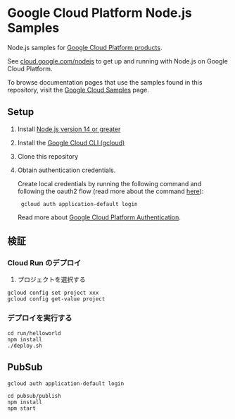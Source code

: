 # Google Cloud Platform Node.js Samples

Node.js samples for [Google Cloud Platform products][cloud].

See [cloud.google.com/nodejs][cloud_nodejs] to get up and running with Node.js
on Google Cloud Platform.

To browse documentation pages that use the samples found in this repository,
visit the [Google Cloud Samples][cloud_samples] page.

[cloud]: https://cloud.google.com/
[cloud_nodejs]: https://cloud.google.com/nodejs/
[cloud_samples]: https://cloud.google.com/docs/samples?language=nodejs%2Ctypescript

## Setup

1. Install [Node.js version 14 or greater][node]
1. Install the [Google Cloud CLI (gcloud)][gcloud]
1. Clone this repository
2. Obtain authentication credentials.

    Create local credentials by running the following command and following the
    oauth2 flow (read more about the command [here][auth_command]):

        gcloud auth application-default login

    Read more about [Google Cloud Platform Authentication][gcp_auth].

[node]: https://nodejs.org/
[gcloud]: https://cloud.google.com/sdk/docs/install
[auth_command]: https://cloud.google.com/sdk/gcloud/reference/auth/application-default/login
[gcp_auth]: https://cloud.google.com/docs/authentication#projects_and_resources

## 検証

### Cloud Run のデプロイ

1. プロジェクトを選択する

```
gcloud config set project xxx
gcloud config get-value project
```

### デプロイを実行する

```
cd run/helloworld
npm install
./deploy.sh
```

## PubSub

```
gcloud auth application-default login
```

```
cd pubsub/publish
npm install
npm start
```
